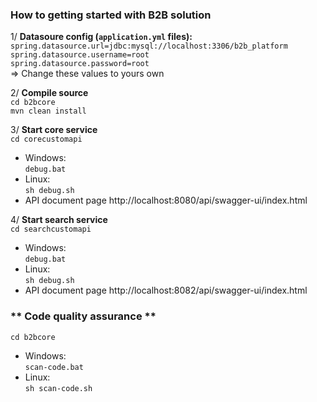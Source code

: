 ### **How to getting started with B2B solution**

1/ **Datasoure config (`application.yml` files):**<br/>
`spring.datasource.url=jdbc:mysql://localhost:3306/b2b_platform`<br/>
`spring.datasource.username=root`<br/>
`spring.datasource.password=root`<br/>
=> Change these values to yours own<br/>

2/ **Compile source**<br/>
`cd b2bcore`<br/>
`mvn clean install`<br/>

3/ **Start core service**<br/>
`cd corecustomapi`<br/>
* Windows:<br/>
`debug.bat`<br/>
* Linux:<br/>
`sh debug.sh`<br/>
* API document page http://localhost:8080/api/swagger-ui/index.html<br/>

4/ **Start search service**<br/>
`cd searchcustomapi`<br/>
* Windows:<br/>
`debug.bat`<br/>
* Linux:<br/>
`sh debug.sh`<br/>
* API document page http://localhost:8082/api/swagger-ui/index.html<br/>


### ** Code quality assurance **
`cd b2bcore`<br/>
* Windows:<br/>
`scan-code.bat`<br/>
* Linux:<br/>
`sh scan-code.sh`<br/>